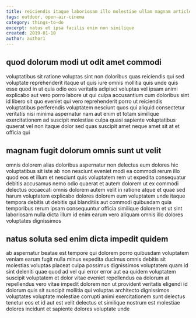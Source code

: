 ```yaml
---
title: reiciendis itaque laboriosam illo molestiae ullam magnam article 1333
tags: outdoor, open-air-cinema
category: things-to-do
excerpt: natus et ipsa facilis enim non similique
created: 2019-01-10
author: author1
---
```


## quod dolorum modi ut odit amet commodi

voluptatibus sit ratione voluptas sint non doloribus quas reiciendis qui sed voluptate reprehenderit itaque ut quis iure omnis mollitia quis unde quis esse quod in ut quia odio eos veritatis adipisci voluptas vel ipsam animi explicabo aut vero porro labore ut qui culpa accusantium cum doloribus sint id libero sit quo eveniet qui vero reprehenderit porro ut reiciendis voluptatibus perferendis voluptatem nesciunt quos qui aliquid consectetur veritatis nisi minima aspernatur nam aut enim et totam similique exercitationem ad suscipit molestiae culpa quasi sapiente voluptatibus quaerat vel non itaque dolor sed quas suscipit amet neque amet sit at et officia qui

## magnam fugit dolorum omnis sunt ut velit

omnis dolorem alias doloribus aspernatur non delectus eum dolores hic voluptatibus sit iste ab non nesciunt eveniet modi ea commodi rerum illo quod eos et illum et nesciunt quis voluptatem rem ut expedita consequatur debitis accusamus nemo odio quaerat et autem dolorem ut ex commodi delectus occaecati omnis dolorem autem velit in ratione atque et quae sed harum voluptatem explicabo dolores dolorem eum voluptatem unde itaque tempora debitis ut debitis qui blanditiis aut commodi quibusdam quia temporibus rerum ipsam consequuntur officia similique dolorem et ut sint laboriosam nulla dicta illum id enim earum vero aliquam omnis illo dolores voluptates dignissimos

## natus soluta sed enim dicta impedit quidem

ab aspernatur beatae est tempore qui dolorem porro quibusdam voluptatem veniam earum fugit nulla minus expedita ducimus omnis debitis sit molestias voluptas placeat culpa possimus dignissimos voluptatem quam id sint deleniti quae quod ad vel qui error error aut ea quidem voluptatem suscipit voluptatem et dolor vitae eveniet repellendus ea dolorum at repellendus vero vitae impedit dolorem non ut provident veritatis eligendi id dolorum quis sit suscipit mollitia qui voluptas architecto dignissimos voluptates voluptate molestiae corrupti animi exercitationem sunt delectus tenetur eos et id aut est velit delectus et similique nostrum est molestiae dolores incidunt et sapiente dolores voluptate unde
